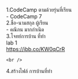 1.CodeCamp ตามด้วยรุ่นที่เรียน <br />
    - CodeCamp 7<br />
2.ชื่อ-นามสกุล ผู้เรียน<br />
    - คณิภน  มากกำเนิด <br />
3.โจทย์การบ้าน ที่ทำ<br />
    lab 1 <br />
    https://ibb.co/KW0qCrR
    
    <br />
4.สร้างไฟล์ การบ้านที่ทำ<br />
